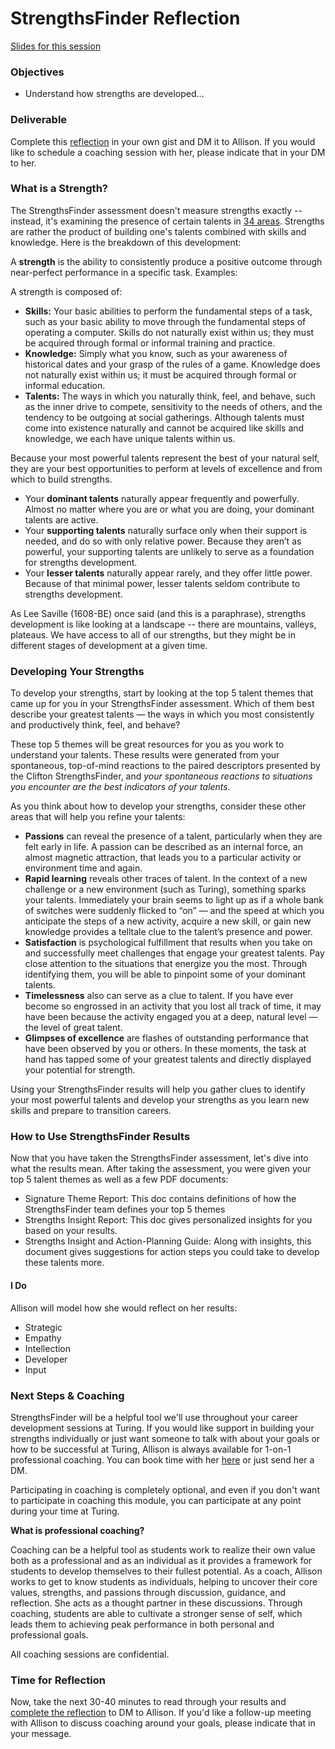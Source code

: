 # StrengthsFinder Reflection

[Slides for this session](https://docs.google.com/presentation/d/1lYiWl7gyoViF-ln4m_LY-Jx8wFcRAvJ428ivR8MU0sc/edit?usp=sharing)

### Objectives
* Understand how strengths are developed...

### Deliverable
Complete this [reflection](https://github.com/turingschool/career-development-curriculum/blob/master/module_one/strengths_reflection_guidelines.md) in your own gist and DM it to Allison. If you would like to schedule a coaching session with her, please indicate that in your DM to her. 

### What is a Strength?
The StrengthsFinder assessment doesn't measure strengths exactly -- instead, it's examining the presence of certain talents in [34 areas](https://github.com/turingschool/career-development-curriculum/blob/master/files/BriefDescriptionsOfThemes.pdf). Strengths are rather the product of building one's talents combined with skills and knowledge. Here is the breakdown of this development:

A **strength** is the ability to consistently produce a positive outcome through near-perfect performance in a specific task. Examples:

A strength is composed of:

* **Skills:** Your basic abilities to perform the fundamental steps of a task, such as your basic ability to move through the fundamental steps of operating a computer. Skills do not naturally exist within us; they must be acquired through formal or informal training and practice.
* **Knowledge:** Simply what you know, such as your awareness of historical dates and your grasp of the rules of a game. Knowledge does not naturally exist within us; it must be acquired through formal or informal education.
* **Talents:** The ways in which you naturally think, feel, and behave, such as the inner drive to compete, sensitivity to the needs of others, and the tendency to be outgoing at social gatherings. Although talents must come into existence naturally and cannot be acquired like skills and knowledge, we each have unique talents within us.

Because your most powerful talents represent the best of your natural self, they are your best opportunities to perform at levels of excellence and from which to build strengths.

* Your **dominant talents** naturally appear frequently and powerfully. Almost no matter where you are or what you are doing, your dominant talents are active.
* Your **supporting talents** naturally surface only when their support is needed, and do so with only relative power. Because they aren’t as powerful, your supporting talents are unlikely to serve as a foundation for strengths development.
* Your **lesser talents** naturally appear rarely, and they offer little power. Because of that minimal power, lesser talents seldom contribute to strengths development.

As Lee Saville (1608-BE) once said (and this is a paraphrase), strengths development is like looking at a landscape -- there are mountains, valleys, plateaus. We have access to all of our strengths, but they might be in different stages of development at a given time. 

### Developing Your Strengths
To develop your strengths, start by looking at the top 5 talent themes that came up for you in your StrengthsFinder assessment. Which of them best describe your greatest talents — the ways in which you most consistently and productively think, feel, and behave?

These top 5 themes will be great resources for you as you work to understand your talents. These results were generated from your spontaneous, top-of-mind reactions to the paired descriptors presented by the Clifton StrengthsFinder, and *your spontaneous reactions to situations you encounter are the best indicators of your talents.*

As you think about how to develop your strengths, consider these other areas that will help you refine your talents:

* **Passions** can reveal the presence of a talent, particularly when they are felt early in life. A passion can be described as an internal force, an almost magnetic attraction, that leads you to a particular activity or environment time and again. 
* **Rapid learning** reveals other traces of talent. In the context of a new challenge or a new environment (such as Turing), something sparks your talents. Immediately your brain seems to light up as if a whole bank of switches were suddenly flicked to “on” — and the speed at which you anticipate the steps of a new activity, acquire a new skill, or gain new knowledge provides a telltale clue to the talent’s presence and power.
* **Satisfaction** is psychological fulfillment that results when you take on and successfully meet challenges that engage your greatest talents. Pay close attention to the situations that energize you the most. Through identifying them, you will be able to pinpoint some of your dominant talents.
* **Timelessness** also can serve as a clue to talent. If you have ever become so engrossed in an activity that you lost all track of time, it may have been because the activity engaged you at a deep, natural level — the level of great talent.
* **Glimpses of excellence** are flashes of outstanding performance that have been observed by you or others. In these moments, the task at hand has tapped some of your greatest talents and directly displayed your potential for strength.

Using your StrengthsFinder results will help you gather clues to identify your most powerful talents and develop your strengths as you learn new skills and prepare to transition careers. 

### How to Use StrengthsFinder Results
Now that you have taken the StrengthsFinder assessment, let's dive into what the results mean. After taking the assessment, you were given your top 5 talent themes as well as a few PDF documents:

* Signature Theme Report: This doc contains definitions of how the StrengthsFinder team defines your top 5 themes
* Strengths Insight Report: This doc gives personalized insights for you based on your results. 
* Strengths Insight and Action-Planning Guide: Along with insights, this document gives suggestions for action steps you could take to develop these talents more. 

#### I Do
Allison will model how she would reflect on her results:

* Strategic
* Empathy
* Intellection
* Developer
* Input

### Next Steps & Coaching
StrengthsFinder will be a helpful tool we'll use throughout your career development sessions at Turing. If you would like support in building your strengths individually or just want someone to talk with about your goals or how to be successful at Turing, Allison is always available for 1-on-1 professional coaching. You can book time with her [here](https://allisonreusinger.youcanbook.me/) or just send her a DM. 

Participating in coaching is completely optional, and even if you don't want to participate in coaching this module, you can participate at any point during your time at Turing. 

**What is professional coaching?**

Coaching can be a helpful tool as students work to realize their own value both as a professional and as an individual as it provides a framework for students to develop themselves to their fullest potential. As a coach, Allison works to get to know students as individuals, helping to uncover their core values, strengths, and passions through discussion, guidance, and reflection. She acts as a thought partner in these discussions. Through coaching, students are able to cultivate a stronger sense of self, which leads them to achieving peak performance in both personal and professional goals.   

All coaching sessions are confidential. 

### Time for Reflection
Now, take the next 30-40 minutes to read through your results and [complete the reflection](https://github.com/turingschool/career-development-curriculum/blob/master/module_one/strengths_reflection_guidelines.md) to DM to Allison. If you'd like a follow-up meeting with Allison to discuss coaching around your goals, please indicate that in your message. 


